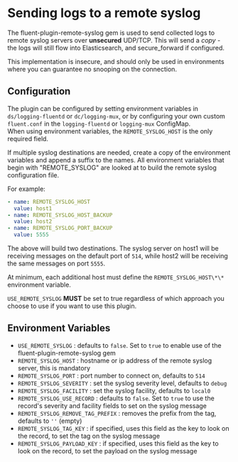 # Sending logs to a remote syslog

The fluent-plugin-remote-syslog gem is used to send collected logs to remote syslog servers over **unsecured** UDP/TCP.  This will send a *copy* - the logs will still flow into Elasticsearch, and secure_forward if configured.

This implementation is insecure, and should only be used in environments where you can guarantee no snooping on the connection.


## Configuration
The plugin can be configured by setting environment variables in `ds/logging-fluentd` or `dc/logging-mux`, or by configuring your own custom `fluent.conf` in the `logging-fluentd` or `logging-mux` ConfigMap.  
When using environment variables, the `REMOTE_SYSLOG_HOST` is the only required field.

If multiple syslog destinations are needed, create a copy of the environment variables and append a suffix to the names.
All environment variables that begin with "REMOTE_SYSLOG" are looked at to build the remote syslog configuration file.

For example:
```yaml
- name: REMOTE_SYSLOG_HOST
  value: host1
- name: REMOTE_SYSLOG_HOST_BACKUP
  value: host2
- name: REMOTE_SYSLOG_PORT_BACKUP
  value: 5555
```
The above will build two destinations.  The syslog server on host1 will be receiving messages on the default port of `514`, 
while host2 will be receiving the same messages on port `5555`.

At minimum, each additional host must define the `REMOTE_SYSLOG_HOST\*\*` environment variable.

`USE_REMOTE_SYSLOG` **MUST** be set to true regardless of which approach you choose to use if you want to use this plugin.


## Environment Variables
* `USE_REMOTE_SYSLOG` : defaults to `false`.  Set to `true` to enable use of the fluent-plugin-remote-syslog gem
* `REMOTE_SYSLOG_HOST` : hostname or ip address of the remote syslog server, this is mandatory
* `REMOTE_SYSLOG_PORT` : port number to connect on, defaults to `514`
* `REMOTE_SYSLOG_SEVERITY` : set the syslog severity level, defaults to `debug`
* `REMOTE_SYSLOG_FACILITY` : set the syslog facility, defaults to `local0`
* `REMOTE_SYSLOG_USE_RECORD` : defaults to `false`.  Set to `true` to use the record's severity and facility fields to set on the syslog message
* `REMOTE_SYSLOG_REMOVE_TAG_PREFIX` : removes the prefix from the tag, defaults to `''` (empty)
* `REMOTE_SYSLOG_TAG_KEY` : if specified, uses this field as the key to look on the record, to set the tag on the syslog message
* `REMOTE_SYSLOG_PAYLOAD_KEY` : if specified, uses this field as the key to look on the record, to set the payload on the syslog message
